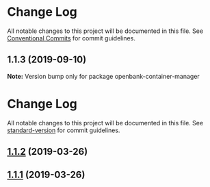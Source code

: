 # Change Log

All notable changes to this project will be documented in this file.
See [Conventional Commits](https://conventionalcommits.org) for commit guidelines.

## 1.1.3 (2019-09-10)

**Note:** Version bump only for package openbank-container-manager





# Change Log

All notable changes to this project will be documented in this file. See [standard-version](https://github.com/conventional-changelog/standard-version) for commit guidelines.

## [1.1.2](https://github.com/Cloudoki/openbank-container-manager/compare/v1.1.0...v1.1.2) (2019-03-26)



## [1.1.1](https://github.com/Cloudoki/openbank-container-manager/compare/v1.1.0...v1.1.1) (2019-03-26)
